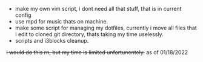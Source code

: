 - make my own vim script, i dont need all that stuff, that is in current config
- use mpd for music thats on machine.
- make some script for managing my dotfiles, currently i move all files that i edit to cloned git directory, thats taking my time uselessly.
- scripts and i3blocks cleanup.

~~i would do this rn, but my time is limited unfortunentely.~~
as of 01/18/2022
